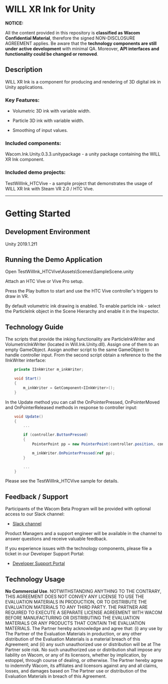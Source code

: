 # WILL XR Ink for Unity


**NOTICE:**

All the content provided in this repository is **classified as Wacom Confidential Material**, therefore the signed NON-DISCLOSURE AGREEMENT applies.
Be aware that the **technology components are still under active development** with minimal QA. Moreover, **API interfaces and functionality could be changed or removed**.


## Description

WILL XR Ink is a component for producing and rendering of 3D digital ink in Unity applications.

### Key Features:

  - Volumetric 3D ink with variable width.

  - Particle 3D ink with variable width.

  - Smoothing of input values.


### Included components:

  Wacom.Ink.Unity.0.3.3.unitypackage - a unity package containing the WILL XR Ink component.

### Included demo projects:

  TestWillInk_HTCVive - a sample project that demonstrates the usage of WILL XR Ink with Steam VR 2.0 / HTC Vive.

---

# Getting Started

## Development Environment

Unity 2019.1.2f1

## Running the Demo Application

  Open TestWillInk_HTCVive\Assets\Scenes\SampleScene.unity

  Attach an HTC Vive or Vive Pro setup.

  Press the Play button to start and use the HTC Vive controller's triggers to draw in VR.

  By default volumetric ink drawing is enabled. To enable particle ink - select the ParticleInk object in the Scene Hierarchy and enable it in the Inspector.

## Technology Guide

  The scripts that provide the inking functionality are ParticleInkWriter and VolumetricInkWriter (located in Will.Ink.Unity.dll). Assign one of them to an empty GameObject.
  Assign another script to the same GameObject to handle controller input. From the second script obtain a reference to the the IInkWriter interface:

```csharp
    private IInkWriter m_inkWriter;

	void Start()
	{
		m_inkWriter = GetComponent<IInkWriter>();
	}
```
  
  In the Update method you can call the OnPointerPressed, OnPointerMoved and OnPointerReleased methods in response to controller input:


```csharp
 	void Update()
	{
        ...

        if (controller.ButtonPressed)
        {
            PointerPoint pp = new PointerPoint(controller.position, controller.pressure, timestamp);

            m_inkWriter.OnPointerPressed(ref pp);
        }

        ...
    }
```

  Please see the TestWillInk_HTCVive sample for details.


## Feedback / Support
Participants of the Wacom Beta Program will be provided with optional access to our Slack channel:

- [Slack channel](https://wacom-will.slack.com)

Product Managers and a support engineer will be available in the channel to answer questions and receive valuable feedback.

If you experience issues with the technology components, please file a ticket in our Developer Support Portal:

- [Developer Support Portal](https://developer.wacom.com/developer-dashboard/support)

## Technology Usage
**No Commercial Use**. NOTWITHSTANDING ANYTHING TO THE CONTRARY, THIS AGREEMENT DOES NOT CONVEY ANY LICENSE TO USE THE EVALUATION MATERIALS IN PRODUCTION, OR TO DISTRIBUTE THE EVALUATION MATERIALS TO ANY THIRD PARTY. THE PARTNER ARE REQUIRED TO EXECUTE A SEPARATE LICENSE AGREEMENT WITH WACOM BEFORE MANUFACTURING OR DISTRIBUTING THE EVALUATION MATERIALS OR ANY PRODUCTS THAT CONTAIN THE EVALUATION MATERIALS. The Partner hereby acknowledge and agree that: (i) any use by The Partner of the Evaluation Materials in production, or any other distribution of the Evaluation Materials is a material breach of this Agreement; and (ii) any such unauthorized use or distribution will be at The Partner sole risk. No such unauthorized use or distribution shall impose any liability on Wacom, or any of its licensors, whether by implication, by estoppel, through course of dealing, or otherwise. The Partner hereby agree to indemnify Wacom, its affiliates and licensors against any and all claims, losses, and damages based on The Partner use or distribution of the Evaluation Materials in breach of this Agreement.

